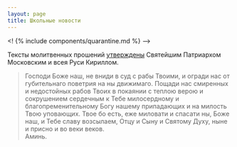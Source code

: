 ```yaml
---
layout: page
title: Школьные новости
---
```


<! {% include components/quarantine.md %} --> 

Тексты молитвенных прошений [утверждены](http://www.patriarchia.ru/db/text/5610433.html) Святейшим Патриархом Московским и всея Руси Кириллом.

>Господи Боже наш, не вниди в суд с рабы Твоими, и огради нас от губительнаго поветрия на ны движимаго. Пощади нас смиренных и недостойных рабов Твоих в покаянии с теплою верою и сокрушением сердечным к Тебе милосердному и благопременительному Богу нашему припадающих и на милость Твою уповающих. Твое бо есть, еже миловати и спасати ны, Боже наш, и Тебе славу возсылаем, Отцу и Сыну и Святому Духу, ныне и присно и во веки веков.<br />
Аминь.
